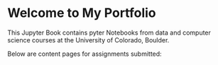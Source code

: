 # Welcome to My Portfolio

This Jupyter Book contains pyter Notebooks from data and computer science courses at the University of Colorado, Boulder.

Below are content pages for assignments submitted:

```{tableofcontents}
```
